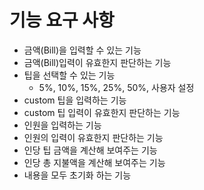 # 기능 요구 사항
- 금액(Bill)을 입력할 수 있는 기능
- 금액(Bill)입력이 유효한지 판단하는 기능
- 팁을 선택할 수 있는 기능
  - 5%, 10%, 15%, 25%, 50%, 사용자 설정
- custom 팁을 입력하는 기능
- custom 팁 입력이 유효한지 판단하는 기능
- 인원을 입력하는 기능
- 인원의 입력이 유효한지 판단하는 기능
- 인당 팁 금액을 계산해 보여주는 기능
- 인당 총 지불액을 계산해 보여주는 기능
- 내용을 모두 초기화 하는 기능
